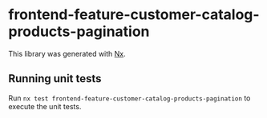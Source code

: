 # frontend-feature-customer-catalog-products-pagination

This library was generated with [Nx](https://nx.dev).

## Running unit tests

Run `nx test frontend-feature-customer-catalog-products-pagination` to execute the unit tests.
